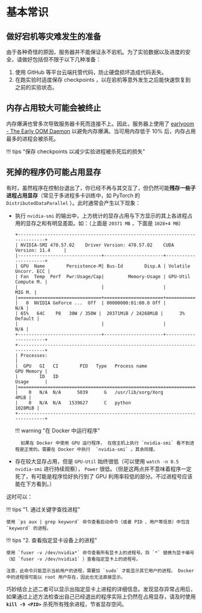 # 基本常识

## 做好宕机等灾难发生的准备

由于各种奇怪的原因，服务器并不能保证永不宕机。为了实验数据以及进度的安全，请做好包括但不限于以下几种准备：

1. 使用 GitHub 等平台云端托管代码，防止硬盘损坏造成代码丢失。
2. 在跑实验时适度保存 checkpoints ，以在宕机等意外发生之后能快速恢复到之前的实验状态。

## 内存占用较大可能会被终止

内存爆满也曾多次导致服务器卡死而连接不上。因此，服务器上使用了 [earlyoom - The Early OOM Daemon](https://github.com/rfjakob/earlyoom) 以避免内存爆满。当可用内存低于 10% 后，内存占用最多的进程会被杀死。

!!! tips "保存 checkpoints 以减少实验进程被杀死后的损失"

## 死掉的程序仍可能占用显存

有时，虽然程序在控制台退出了，你已经不再与其交互了，但仍然可能**残存一些子进程占用显存**（常见于多进程多卡训练中，如 PyTorch 的 `DistributedDataParallel` ）。此时通常会产生以下现象：

- 执行 `nvidia-smi` 的输出中，上方统计的显存占用与下方显示的其上各进程占用的显存之和有明显差距。如：（上面是 `20371 MB` ，下面是 `1028+4 MB`）

    ```shell
    +-----------------------------------------------------------------------------+
    | NVIDIA-SMI 470.57.02    Driver Version: 470.57.02    CUDA Version: 11.4     |
    |-------------------------------+----------------------+----------------------+
    | GPU  Name        Persistence-M| Bus-Id        Disp.A | Volatile Uncorr. ECC |
    | Fan  Temp  Perf  Pwr:Usage/Cap|         Memory-Usage | GPU-Util  Compute M. |
    |                               |                      |               MIG M. |
    |===============================+======================+======================|
    |   0  NVIDIA GeForce ...  Off  | 00000000:01:00.0 Off |                  N/A |
    | 65%   64C    P8   30W / 350W |  20371MiB / 24268MiB |      3%      Default |
    |                               |                      |                  N/A |
    +-------------------------------+----------------------+----------------------+
    +-----------------------------------------------------------------------------+
    | Processes:                                                                  |
    |  GPU   GI   CI        PID   Type   Process name                  GPU Memory |
    |        ID   ID                                                   Usage      |
    |=============================================================================|
    |    0   N/A  N/A      5039      G   /usr/lib/xorg/Xorg                  4MiB |
    |    0   N/A  N/A   1539627      C   python                           1028MiB |
    +-----------------------------------------------------------------------------+
    ```

    !!! warning "在 Docker 中运行程序"
        

        如果在 Docker 中使用 GPU 运行程序， 在宿主机上执行 `nvidia-smi` 看不到进程是正常的。需要在 Docker 中执行  `nvidia-smi` 。其余同理。

- 存在较大显存占用，但是 `GPU-Util` 始终很低（可以使用 `watch -n 0.5 nvidia-smi` 进行持续观察）， `Power` 很低。（但是这两点并不意味着程序一定死了，有可能是程序恰好执行到了 GPU 利用率较低的部分。不过进程号应该能在下方看到。）

这时可以：

!!! tips "1. 通过关键字查找进程"

    使用 `ps aux | grep keyword` 命令查看启动命令（或者 PID 、用户等信息）中包含 `keyword` 的进程。

!!! tips "2. 查看指定显卡设备上的进程"

    使用 `fuser -v /dev/nvidia*` 命令查看所有显卡上的进程号。将 `*` 替换为显卡编号（如 `fuser -v /dev/nvidia1` ）查看指定显卡上的进程号。
    
    注意，此命令只能显示当前用户的进程，需要加 `sudo` 才能显示其它用户的进程。 Docker 中的进程很可能以 root 用户存在，因此也无法直接显示。

巧妙结合上述二者可以显示出指定显卡上进程的详细信息。发现显存异常占用后，如果通过上述方法检查出自己已经退出的程序实际上仍然在占用显存，请及时使用 **`kill -9 <PID>`** 杀死所有残余进程，节省显存空间。
